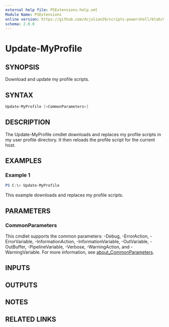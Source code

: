```yaml
---
external help file: PSExtensions-help.xml
Module Name: PSExtensions
online version: https://github.com/dcjulian29/scripts-powershell/blob/main/Modules/PSExtensions/docs/Update-MyProfile.md
schema: 2.0.0
---
```


# Update-MyProfile

## SYNOPSIS

Download and update my profile scripts.

## SYNTAX

```powershell
Update-MyProfile [<CommonParameters>]
```

## DESCRIPTION

The Update-MyProfile cmdlet downloads and replaces my profile scripts in my user profile directory. It then reloads the profile script for the current host.

## EXAMPLES

### Example 1

```powershell
PS C:\> Update-MyProfile
```

This example downloads and replaces my profile scripts.

## PARAMETERS

### CommonParameters

This cmdlet supports the common parameters: -Debug, -ErrorAction, -ErrorVariable, -InformationAction, -InformationVariable, -OutVariable, -OutBuffer, -PipelineVariable, -Verbose, -WarningAction, and -WarningVariable. For more information, see [about_CommonParameters](http://go.microsoft.com/fwlink/?LinkID=113216).

## INPUTS

## OUTPUTS

## NOTES

## RELATED LINKS
